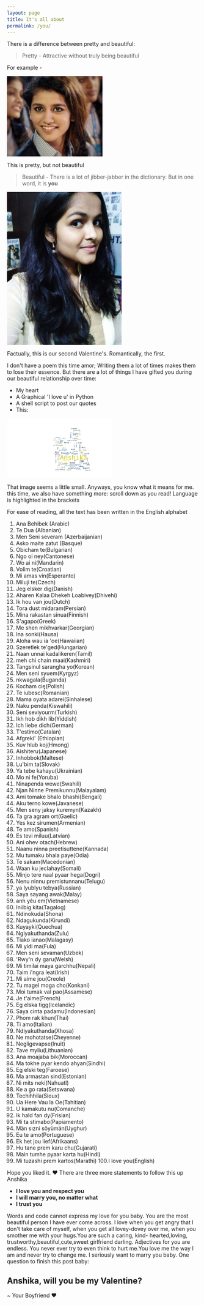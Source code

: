 ```yaml
---
layout: page
title: It's all about
permalink: /you/
---
```


There is a difference between pretty and beautiful:

> Pretty - Attractive without truly being beautiful

For example -

<img src= "images/warrier.jpg" width= "250" align="center">

This is pretty, but not beautiful

> Beautiful - There is a lot of jibber-jabber in the dictionary. But in one word, it is **you**

<img src= "images/IMG-20171019-WA0008.jpg" width= "300" align="center">

Factually, this is our second Valentine's. Romantically, the first.

I don't have a poem this time amor; Writing them a lot of times makes them to lose their essence.
But there are a lot of things I have gifted you during our beautiful relationship over time:

- My heart
- A Graphical 'I love u' in Python
- A shell script to post our quotes
- This:

<img src="images/figure_1.png" width="275">

That image seems a little small. Anyways, you know what it means for me.
this time, we also have something more: scroll down as you read!
Language is highlighted in the brackets

For ease of reading, all the text has been written in the English alphabet

1.  Ana Behibek (Arabic)
2.	Te Dua (Albanian)
3.	Men Seni severam (Azerbaijanian)
4.	Asko maite zatut (Basque)
5.	Obicham te(Bulgarian)
6.	Ngo oi ney(Cantonese)
7.	Wo ai ni(Mandarin)
8.	Volim te(Croatian)
9.	Mi amas vin(Esperanto)
10.	Miluji te(Czech)
11.	Jeg elsker dig(Danish)
12.	Aharen Kalaa Dhekeh Loabivey(Dhivehi)
13.	Ik hou van jou(Dutch)
14.	Tora dust midaram(Persian)
15.	Mina rakastan sinua(Finnish)
16.	S'agapo(Greek)
17.	Me shen mikhvarkar(Georgian)
18.	Ina sonki(Hausa)
19.	Aloha wau ia 'oe(Hawaiian)
20.	Szeretlek te'ged(Hungarian)
21.	Naan unnai kadalikeren(Tamil)
22.	meh chi chain maai(Kashmiri)
23.	Tangsinul sarangha yo(Korean)
24.	Men seni syuem(Kyrgyz)
25.	nkwagala(Buganda)
26.	Kocham cię(Polish)
27.	Te iubesc(Romanian)
28.	Mama oyata adarei(Sinhalese)
29.	Naku penda(Kiswahili)
30.	Seni seviyourm(Turkish)
31.	Ikh hob dikh lib(Yiddish)
32.	Ich liebe dich(German)
33.	T'estimo(Catalan)
34.	Afgreki' (Ethiopian)
35.	Kuv hlub koj(Hmong)
36.	Aishiteru(Japanese)
37.	Inhobbok(Maltese)
38.	Lu'bim ta(Slovak)
39.	Ya tebe kahayu(Ukrainian)
40.	Mo ni fe(Yoruba)
41.	Ninapenda wewe(Swahili)
42.	Njan Ninne Premikunnu(Malayalam)
43.	Ami tomake bhalo bhashi(Bengali)
44.	Aku terno kowe(Javanese)
45.	Men seny jaksy kuremyn(Kazakh)
46.	Ta gra agram ort(Gaelic)
47.	Yes kez sirumen(Armenian)
48.	Te amo(Spanish)
49.	Es tevi miluu(Latvian)
50.	Ani ohev otach(Hebrew)
51.	Naanu ninna preetisuttene(Kannada)
52.	Mu tumaku bhala paye(Odia)
53.	Te sakam(Macedonian)
54.	Waan ku jeclahay(Somali)
55.	Minjo tere naal pyaar hega(Dogri)
56.	Nenu ninnu premistunnanu(Telugu)
57.	ya lyublyu tebya(Russian)
58.	Saya sayang awak(Malay)
59.	anh yêu em(Vietnamese)
60.	Iniibig kita(Tagalog)
61.	Ndinokuda(Shona)
62.	Ndagukunda(Kirundi)
63.	Kuyayki(Quechua)
64.	Ngiyakuthanda(Zulu)
65.	Tiako ianao(Malagasy)
66.	Mi yidi ma(Fula)
67.	Men seni sevaman(Uzbek)
68.	'Rwy'n dy garu(Welsh)
69.	Mi timilai maya garchhu(Nepali)
70.	Taim i'ngra leat(Irish)
71.	Mi aime jou(Creole)
72.	Tu magel moga cho(Konkani)
73.	Moi tumak val pao(Assamese)
74.	Je t'aime(French)
75.	Eg elska tigg(Icelandic)		
76.	Saya cinta padamu(Indonesian)
77.	Phom rak khun(Thai)
78.	Ti amo(Italian)
79.	Ndiyakuthanda(Xhosa)
80.	Ne mohotatse(Cheyenne)
81.	Negligevapse(Inuit)
82.	Tave myliu(Lithuanian)
83.	Ana moajaba bik(Moroccan)
84.	Ma tokhe pyar kendo ahyan(Sindhi) 
85.	Eg elski teg(Faroese)
86.	Ma armastan sind(Estonian)
87.	Ni mits neki(Nahuatl)
88.	Ke a go rata(Setswana)
89.	Techihhila(Sioux)
90.	Ua Here Vau la Oe(Tahitian)
91.	U kamakutu nu(Comanche)
92.	Ik hald fan dy(Frisian)
93.	Mi ta stimabo(Papiamento)
94.	Män sızni söyümän(Uyghur)
95.	Eu te amo(Portuguese)
96.	Ek het jou lief(Afrikaans)
97.	Hu tane prem karu chu(Gujarati)
98.	Main tumhe pyaar karta hu(Hindi)
99.	Mi tuzashi prem kartos(Marathi)
100.I love you(English)

Hope you liked it. :heart:
There are three more statements to follow this up Anshika

- **I love you and respect you**
- **I will marry you, no matter what**
- **I trust you**

Words and code cannot express my love for you baby. You are the most beautiful person I have ever come across. I love when you get angry 
that I don't take care of myself, when you get all lovey-dovey over me, when you smother me with your hugs.You are such a caring, kind-
hearted,loving, trustworthy,beautiful,cute,sweet girlfriend darling. Adjectives for you are endless. You never ever try to even think to 
hurt me.You love me the way I am and never try to change me. I seriously want to marry you baby. 
One question to finish this post baby:

## Anshika, will you be my Valentine?

~ Your Boyfriend :heart:
